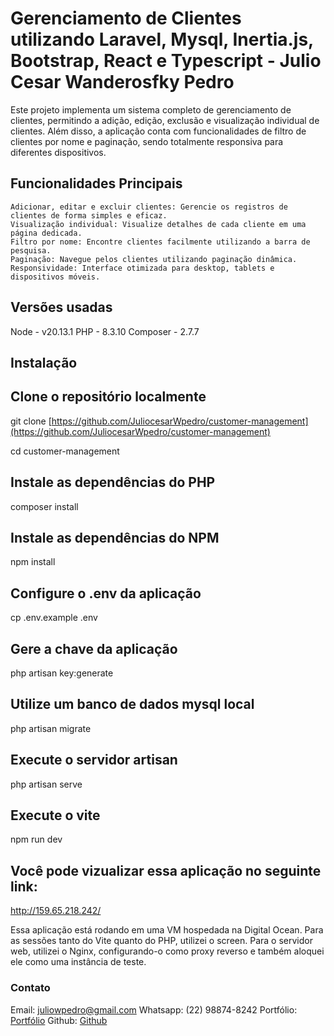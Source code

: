 # Gerenciamento de Clientes utilizando Laravel, Mysql, Inertia.js, Bootstrap, React e Typescript - Julio Cesar Wanderosfky Pedro

Este projeto implementa um sistema completo de gerenciamento de clientes, permitindo a adição, edição, exclusão e visualização individual de clientes. Além disso, a aplicação conta com funcionalidades de filtro de clientes por nome e paginação, sendo totalmente responsiva para diferentes dispositivos.

## Funcionalidades Principais

    Adicionar, editar e excluir clientes: Gerencie os registros de clientes de forma simples e eficaz.
    Visualização individual: Visualize detalhes de cada cliente em uma página dedicada.
    Filtro por nome: Encontre clientes facilmente utilizando a barra de pesquisa.
    Paginação: Navegue pelos clientes utilizando paginação dinâmica.
    Responsividade: Interface otimizada para desktop, tablets e dispositivos móveis.

## Versões usadas

Node - v20.13.1
PHP -  8.3.10
Composer - 2.7.7

## Instalação

## Clone o repositório localmente

git clone [https://github.com/JuliocesarWpedro/customer-management](https://github.com/JuliocesarWpedro/customer-management)

cd customer-management

## Instale as dependências do PHP

composer install

## Instale as dependências do NPM

npm install

## Configure o .env da aplicação

cp .env.example .env

## Gere a chave da aplicação

php artisan key:generate

## Utilize um banco de dados mysql local

php artisan migrate

## Execute o servidor artisan

php artisan serve

## Execute o vite

npm run dev

## Você pode vizualizar essa aplicação no seguinte link:

http://159.65.218.242/

Essa aplicação está rodando em uma VM hospedada na Digital Ocean. Para as sessões tanto do Vite quanto do PHP, utilizei o screen.
Para o servidor web, utilizei o Nginx, configurando-o como proxy reverso e também aloquei ele como uma instância de teste.

### Contato

Email: juliowpedro@gmail.com
Whatsapp: (22) 98874-8242
Portfólio: [Portfólio](https://portfolio-julio-cesar-w-pedros-projects.vercel.app/)
Github: [Github](https://github.com/JuliocesarWpedro)

